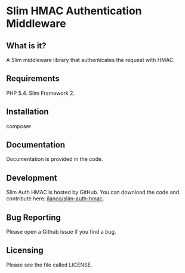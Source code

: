 Slim HMAC Authentication Middleware
===================================

What is it?
-----------

A Slim middleware library that authenticates the request with HMAC.

Requirements
------------

PHP 5.4.
Slim Framework 2.

Installation
------------

composer

Documentation
-------------

Documentation is provided in the code.

Development
-----------

Slim Auth HMAC is hosted by GitHub. You can download the code and contribute
here: [ilanco/slim-auth-hmac][].

Bug Reporting
-------------

Please open a Github issue if you find a bug.

Licensing
---------

Please see the file called LICENSE.

[ilanco/slim-auth-hmac]: https://github.com/ilanco/slim-auth-hmac
"ilanco/slim-auth-hmac"

